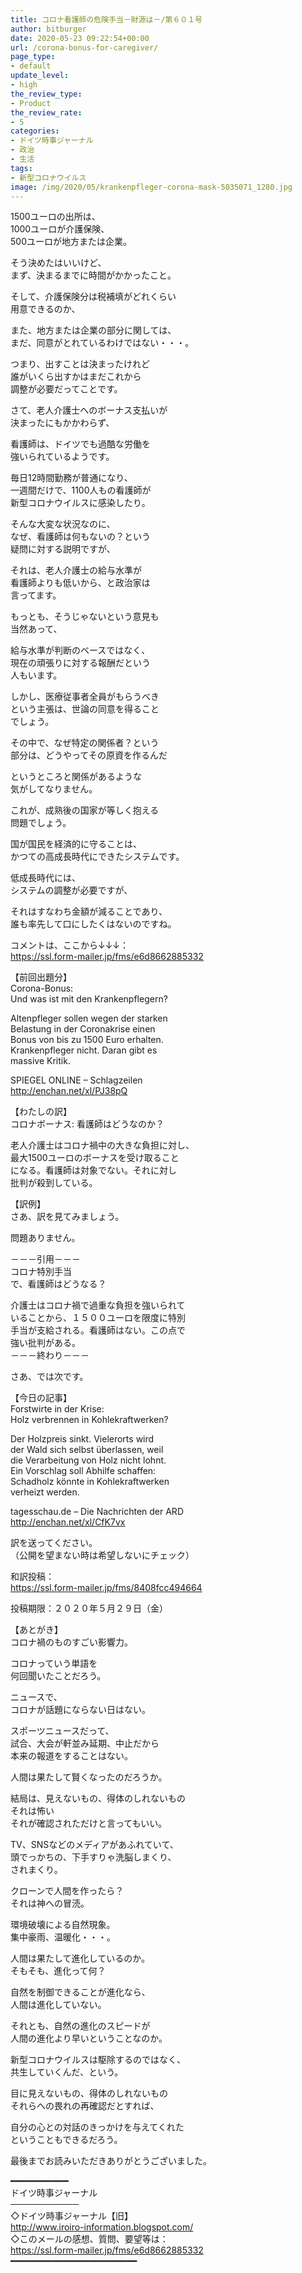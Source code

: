 ```yaml
---
title: コロナ看護師の危険手当－財源は－/第６０１号
author: bitburger
date: 2020-05-23 09:22:54+00:00
url: /corona-bonus-for-caregiver/
page_type:
- default
update_level:
- high
the_review_type:
- Product
the_review_rate:
- 5
categories:
- ドイツ時事ジャーナル
- 政治
- 生活
tags:
- 新型コロナウイルス
image: /img/2020/05/krankenpfleger-corona-mask-5035071_1280.jpg
---
```

1500ユーロの出所は、  
1000ユーロが介護保険、  
500ユーロが地方または企業。

そう決めたはいいけど、  
まず、決まるまでに時間がかかったこと。

そして、介護保険分は税補填がどれくらい  
用意できるのか、

また、地方または企業の部分に関しては、  
まだ、同意がとれているわけではない・・・。

つまり、出すことは決まったけれど  
誰がいくら出すかはまだこれから  
調整が必要だってことです。

さて、老人介護士へのボーナス支払いが  
決まったにもかかわらず、

看護師は、ドイツでも過酷な労働を  
強いられているようです。

毎日12時間勤務が普通になり、  
一週間だけで、1100人もの看護師が  
新型コロナウイルスに感染したり。

そんな大変な状況なのに、  
なぜ、看護師は何もないの？という  
疑問に対する説明ですが、

それは、老人介護士の給与水準が  
看護師よりも低いから、と政治家は  
言ってます。

もっとも、そうじゃないという意見も  
当然あって、

給与水準が判断のベースではなく、  
現在の頑張りに対する報酬だという  
人もいます。

しかし、医療従事者全員がもらうべき  
という主張は、世論の同意を得ること  
でしょう。

その中で、なぜ特定の関係者？という  
部分は、どうやってその原資を作るんだ

というところと関係があるような  
気がしてなりません。

これが、成熟後の国家が等しく抱える  
問題でしょう。

国が国民を経済的に守ることは、  
かつての高成長時代にできたシステムです。

低成長時代には、  
システムの調整が必要ですが、

それはすなわち金額が減ることであり、  
誰も率先して口にしたくはないのですね。

  
コメントは、ここから↓↓↓：  
<https://ssl.form-mailer.jp/fms/e6d8662885332>

【前回出題分】  
Corona-Bonus:  
Und was ist mit den Krankenpflegern?

Altenpfleger sollen wegen der starken  
Belastung in der Coronakrise einen  
Bonus von bis zu 1500 Euro erhalten.  
Krankenpfleger nicht. Daran gibt es  
massive Kritik.

SPIEGEL ONLINE &#8211; Schlagzeilen  
<http://enchan.net/xl/PJ38pQ>

  
【わたしの訳】  
コロナボーナス: 看護師はどうなのか？

老人介護士はコロナ禍中の大きな負担に対し、  
最大1500ユーロのボーナスを受け取ること  
になる。看護師は対象でない。それに対し  
批判が殺到している。

  
【訳例】  
さあ、訳を見てみましょう。

問題ありません。

－－－引用－－－  
コロナ特別手当  
で、看護師はどうなる？

介護士はコロナ禍で過重な負担を強いられて  
いることから、１５００ユーロを限度に特別  
手当が支給される。看護師はない。この点で  
強い批判がある。  
－－－終わり－－－

  
さあ、では次です。

【今日の記事】  
Forstwirte in der Krise:  
Holz verbrennen in Kohlekraftwerken?

Der Holzpreis sinkt. Vielerorts wird  
der Wald sich selbst überlassen, weil  
die Verarbeitung von Holz nicht lohnt.  
Ein Vorschlag soll Abhilfe schaffen:  
Schadholz könnte in Kohlekraftwerken  
verheizt werden.

tagesschau.de &#8211; Die Nachrichten der ARD  
<http://enchan.net/xl/CfK7vx>

訳を送ってください。  
（公開を望まない時は希望しないにチェック）

和訳投稿：  
 <https://ssl.form-mailer.jp/fms/8408fcc494664>

投稿期限：２０２０年５月２９日（金）

  
【あとがき】  
コロナ禍のものすごい影響力。

コロナっていう単語を  
何回聞いたことだろう。

ニュースで、  
コロナが話題にならない日はない。

スポーツニュースだって、  
試合、大会が軒並み延期、中止だから  
本来の報道をすることはない。

人間は果たして賢くなったのだろうか。

結局は、見えないもの、得体のしれないもの  
それは怖い  
それが確認されただけと言ってもいい。

TV、SNSなどのメディアがあふれていて、  
頭でっかちの、下手すりゃ洗脳しまくり、  
されまくり。

クローンで人間を作ったら？  
それは神への冒涜。

環境破壊による自然現象。  
集中豪雨、温暖化・・・。

人間は果たして進化しているのか。  
そもそも、進化って何？

自然を制御できることが進化なら、  
人間は進化していない。

それとも、自然の進化のスピードが  
人間の進化より早いということなのか。

新型コロナウイルスは駆除するのではなく、  
共生していくんだ、という。

目に見えないもの、得体のしれないもの  
それらへの畏れの再確認だとすれば、

自分の心との対話のきっかけを与えてくれた  
ということもできるだろう。

  
最後までお読みいただきありがとうございました。

━━━━━━━━━━━  
ドイツ時事ジャーナル  
───────────  
◇ドイツ時事ジャーナル【旧】  
<http://www.iroiro-information.blogspot.com/>  
◇このメールの感想、質問、要望等は：  
<https://ssl.form-mailer.jp/fms/e6d8662885332>  
━━━━━━━━━━━━━━━━━━━━━━━━